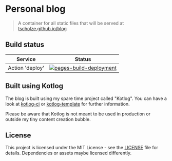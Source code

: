 # Personal blog
> A container for all static files that will be served at [tscholze.github.io/blog](https://tscholze.github.io/blog)

## Build status

|Service|Status|
|-|-|
|Action 'deploy'|[![pages-build-deployment](https://github.com/tscholze/blog/actions/workflows/pages/pages-build-deployment/badge.svg?branch=main)](https://github.com/tscholze/blog/actions/workflows/pages/pages-build-deployment)|


## Built using Kotlog
The blog is built using my spare time project called "Kotlog". You can have a look at [kotlog-ci](https://github.com/tscholze/kotlin-kotlog-cli) or [kotlog-template](https://github.com/tscholze/kotlin-kotlog-template) for further information.

Please be aware that Kotlog is not meant to be used in production or outside my tiny content creation bubble.

## License
This project is licensed under the MIT License - see the [LICENSE](LICENSE) file for details.
Dependencies or assets maybe licensed differently.